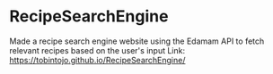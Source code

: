 # RecipeSearchEngine
Made a recipe search engine website using the Edamam API to fetch relevant recipes based on the user's input
Link: https://tobintojo.github.io/RecipeSearchEngine/
